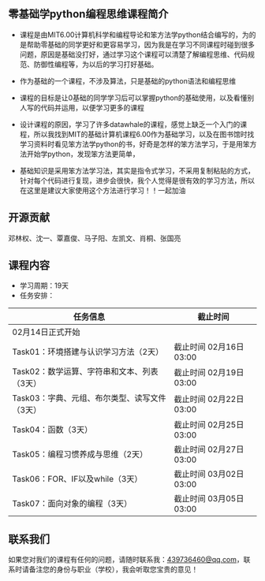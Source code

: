 ## 零基础学python编程思维课程简介

- 课程是由MIT6.00计算机科学和编程导论和笨方法学python结合编写的，为的是帮助零基础的同学更好和更容易学习，因为我是在学习不同课程时碰到很多问题，原因是基础没打好，通过学习这个课程可以清楚了解编程思维、代码规范、防御性编程等，为以后的学习打好基础。

- 作为基础的一个课程，不涉及算法，只是基础的python语法和编程思维
- 课程的目标是让0基础的同学学习后可以掌握python的基础使用，以及看懂别人写的代码并运用，以便学习更多的课程
- 设计课程的原因，学习了许多datawhale的课程，感觉上缺乏一个入门的课程，所以我找到MIT的基础计算机课程6.00作为基础学习，以及在图书馆时找学习资料时看见笨方法学python的书，好奇是怎样的笨方法学习，于是用笨方法开始学python，发现笨方法更简单，
- 基础知识是采用笨方法学习法，其实是指令式学习，不采用复制粘贴的方式，针对每个代码进行复现，进步会很快，我个人觉得是很有效的学习方法，所以在这里是建议大家使用这个方法进行学习！！一起加油

## 开源贡献
邓林权、沈一、覃嘉俊、马子阳、左凯文、肖桐、张国亮
## 课程内容
- 学习周期：19天
- 任务安排：

| 任务信息                                      | 截止时间               |
| --------------------------------------------- | ---------------------- |
| 02月14日正式开始                              |                        |
| Task01：环境搭建与认识学习方法（2天）         | 截止时间 02月16日03:00 |
| Task02：数学运算、字符串和文本、列表（3天）   | 截止时间 02月19日03:00 |
| Task03：字典、元组、布尔类型、读写文件（3天） | 截止时间 02月22日03:00 |
| Task04：函数（3天）                           | 截止时间 02月25日03:00 |
| Task05：编程习惯养成与思维（2天）             | 截止时间 02月27日03:00 |
| Task06：FOR、IF以及while（3天）               | 截止时间 03月02日03:00 |
| Task07：面向对象的编程（3天）                 | 截止时间 03月05日03:00 |

## 联系我们
如果您对我们的课程有任何的问题，请随时联系我：439736460@qq.com，联系时请备注您的身份与职业（学校），我会听取您宝贵的意见！

